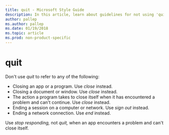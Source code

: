 ```yaml
---
title: quit - Microsoft Style Guide
description: In this article, learn about guidelines for not using 'quit' and when to use 'stop responding' in Microsoft documents.
author: pallep
ms.author: pallep
ms.date: 01/19/2018
ms.topic: article
ms.prod: non-product-specific
---
```


# quit

Don't use *quit* to refer to any of the following: 

  - Closing an app or a program. Use *close* instead. 
  - Closing a document or window. Use *close* instead. 
  - The action a program takes to close itself when it has encountered a problem and can't continue. Use *close* instead. 
  - Ending a session on a computer or network. Use *sign out* instead. 
  - Ending a network connection. Use *end* instead. 

Use *stop responding,* not *quit,* when an app encounters a problem and can't close itself.
